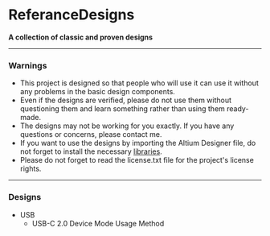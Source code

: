 # ReferanceDesigns
**A collection of classic and proven designs**

---
### Warnings
- This project is designed so that people who will use it can use it without any problems in the basic design components.
- Even if the designs are verified, please do not use them without questioning them and learn something rather than using them ready-made.
- The designs may not be working for you exactly. If you have any questions or concerns, please contact me.
- If you want to use the designs by importing the Altium Designer file, do not forget to install the necessary [libraries](https://github.com/mergenelk/MergenAltiumLibrary).
- Please do not forget to read the license.txt file for the project's license rights.

---
### Designs

- USB
  - USB-C 2.0 Device Mode Usage Method   
